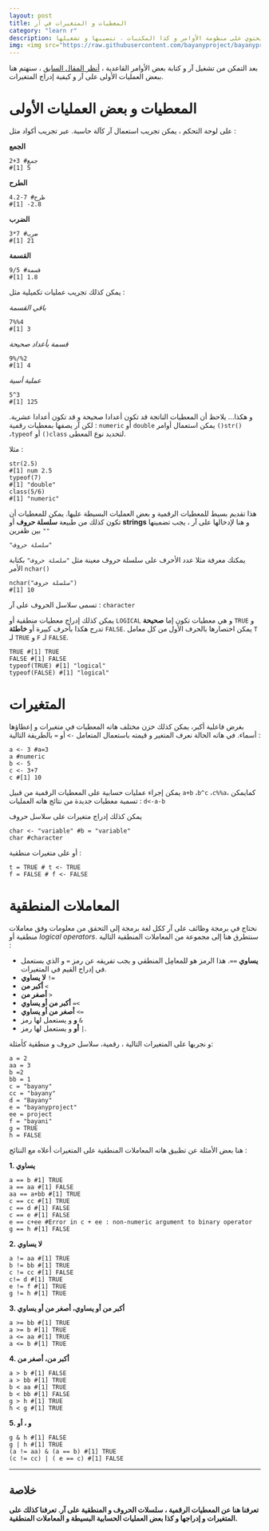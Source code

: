 ```yaml
---
layout: post
title: المعطيات و المتغيرات في آر
category: "learn r"
description: تقديم لبيئة العمل العامة على آر تحتوي على منظومة الأوامر و كذا المكتبات ، تنصيبها و تشغيلها
img: <img src="https://raw.githubusercontent.com/bayanyproject/bayanyproject.github.io/refs/heads/main/images/R_logo.png" width='100' height= auto/>
---
```


بعد التمكن من تشغيل آر و كتابة بعض الأوامر القاعدية ، [أنظر المقال السابق](/environment-and-libraries) ، سنهتم هنا ببعض العمليات الأولى على آر و كيفية إدراج المتغيرات.


# المعطيات و بعض العمليات الأولى

على لوحة التحكم ، يمكن تجريب استعمال آر كآلة حاسبة. عبر تجريب أكواد مثل :

**الجمع**

```
2+3 #جمع
#[1] 5
```

**الطرح**

```
4.2-7 #طرح
#[1] -2.8
```

**الضرب**

```
3*7 #ضرب
#[1] 21
```

**القسمة**

```
9/5 #قسمة
#[1] 1.8
```

يمكن كذلك تجريب عمليات تكميلية مثل :

*باقي القسمة*

```
7%%4
#[1] 3
```

*قسمة بأعداد صحيحة*

```
9%/%2
#[1] 4
```

*عملية أسية*

```
5^3 
#[1] 125
```

و هكذا...
يلاحظ أن المعطيات الناتجة قد تكون أعدادا صحيحة و قد تكون أعدادا عشرية. لكن آر يصفها بمعطيات رقمية : ```numeric``` أو ```double```
يمكن استعمال أوامر ```()str()``` ،```typeof``` أو ```()class``` لتحديد نوع المعطى.

مثلا :
```
str(2.5)
#[1] num 2.5
typeof(7)
#[1] "double"
class(5/6)
#[1] "numeric"
```

هذا تقديم بسيط للمعطيات الرقمية و بعض العمليات البسيطة عليها.
يمكن للمعطيات أن تكون كذلك من طبيعة **سلسلة حروف** أو **strings** و هنا لإدخالها على آر ، يجب تضمينها بين ظفرين ```""```
```
"سلسلة حروف"
```

يمكنك معرفة مثلا عدد الأحرف على سلسلة حروف معينة مثل ```"سلسلة حروف"``` بكتابة الأمر ```nchar()```
```
nchar("سلسلة حروف")
#[1] 10
```
تسمى سلاسل الحروف على آر : ```character```

يمكن كذلك إدراج معطيات منطقية أو ```LOGICAL``` و هي معطيات تكون إما **صحيحة** ```TRUE``` و تدرج هكذا بأحرف كبيرة أو **خاطئة** ```FALSE```. يمكن اختصارها بالحرف الأول من كل معامل ```T``` لـ ```TRUE``` و ```F``` لـ ```FALSE```.

```
TRUE #[1] TRUE
FALSE #[1] FALSE
typeof(TRUE) #[1] "logical"
typeof(FALSE) #[1] "logical"
```

# المتغيرات

بغرض فاعلية أكبر، يمكن كذلك خزن مختلف هاته المعطيات في متغيرات و إعطاؤها أسماء. في هاته الحالة نعرف المتغير و قيمته باستعمال المتعامل ```->``` أو ```=``` بالطريقة التالية : 
```
a <- 3 #a=3
a #numeric
b <- 5
c <- 3+7
c #[1] 10
```

يمكن إجراء عمليات حسابية على المعطيات الرقمية من قبيل ```a+b``` ،```b^c``` ،```c%%a```، كمايمكن تسمية معطيات جديدة من نتائج هاته العمليات : ```d<-a-b```

يمكن كذلك إدراج متغيرات على سلاسل حروف

```
char <- "variable" #b = "variable"
char #character
```

أو على متغيرات منطقية :

```
t = TRUE # t <- TRUE
f = FALSE # f <- FALSE
```

# المعاملات المنطقية

نحتاج في برمجة وظائف على آر ككل لغة برمجة إلى التحقق من معلومات وفق معاملات منطقية أو *logical operators*. سنتطرق هنا إلى مجموعة من المعاملات المنطقية التالية :

- **يساوي** ```==```. هذا الرمز هو للمعامِل المنطقي و يجب تفريقه عن رمز ```=``` و الذي يستعمل في إدراج القيم في المتغيرات.
- **لا يساوي** ```!=```
- **أكبر من** ```<```
- **أصغر من** ```>```
- **أكبر من أو يساوي** ```=<```
- **أصغر من أو يساوي** ```<=```
- **و** و يستعمل لها رمز ```&```
- **أو** و يستعمل لها رمز ```|```.

و نجربها على المتغيرات التالية ، رقمية، سلاسل حروف  و منطقية كأمثلة:

```
a = 2
aa = 3
b =2
bb = 1
c = "bayany"
cc = "bayany"
d = "Bayany"
e = "bayanyproject"
ee = project
f = "bayani"
g = TRUE
h = FALSE
```

هنا بعض الأمثلة عن تطبيق هاته المعاملات المنطقية على المتغيرات أعلاه مع النتائج :

**1. يساوي**

```
a == b #1] TRUE
a == aa #[1] FALSE
aa == a+bb #[1] TRUE
c == cc #[1] TRUE
c == d #[1] FALSE
c == e #[1] FALSE
e == c+ee #Error in c + ee : non-numeric argument to binary operator
g == h #[1] FALSE
```

**2. لا يساوي**

```
a != aa #[1] TRUE
b != bb #[1] TRUE
c != cc #[1] FALSE
c!= d #[1] TRUE
e != f #[1] TRUE
g != h #[1] TRUE
```

**3. أكبر من أو يساوي، أصغر من أو يساوي**

```
a >= bb #[1] TRUE
a >= b #[1] TRUE
a <= aa #[1] TRUE
a <= b #[1] TRUE
```

**4. أكبر من، أصغر من**

```
a > b #[1] FALSE
a > bb #[1] TRUE
b < aa #[1] TRUE
b < bb #[1] FALSE
g > h #[1] TRUE
h < g #[1] TRUE
```

**5. و ، أو**

```
g & h #[1] FALSE
g | h #[1] TRUE
(a != aa) & (a == b) #[1] TRUE
(c != cc) | ( e == c) #[1] FALSE
```

---
## خلاصة

**تعرفنا هنا عن المعطيات الرقمية ، سلسلات الحروف و المنطقية على آر. تعرفنا كذلك على المتغيرات و إدراجها و كذا بعض العمليات الحسابية البسيطة و المعاملات المنطقية.**
